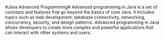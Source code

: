 #Java Advanced Programming#
Advanced programming in Java is a set of concepts and features that go beyond the basics of core Java. It includes topics such as web development, database connectivity, networking, concurrency, security, and design patterns. Advanced programming in Java allows developers to create more complex and powerful applications that can interact with other systems and users.
